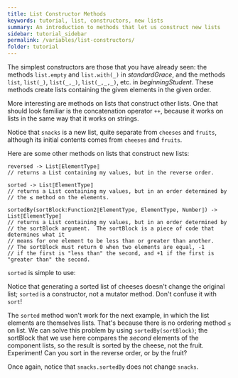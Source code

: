 ```yaml
---
title: List Constructor Methods
keywords: tutorial, list, constructors, new lists
summary: An introduction to methods that let us construct new lists
sidebar: tutorial_sidebar
permalink: /variables/list-constructors/
folder: tutorial
---
```


The simplest constructors are those that you have already seen:
the methods `list.empty` and `list.with(_)` in _standardGrace_, and the methods
`list`, `list(_)`, `list(_,_)`, `list(_,_,_)`, etc. in _beginningStudent_.
These methods create lists containing the given elements in the given order.

More interesting are methods on lists that construct other lists.
One that should look familiar is the concatenation operator `++`,
because it works on
lists in the same way that it works on strings.

<object id="example-1" data="{{site.editor}}?lists-concat" width="100%" height="550px"> </object>

Notice that `snacks` is a new list, quite separate from `cheeses` and `fruits`,
although its initial contents comes from `cheeses` and `fruits`.

Here are some other methods on lists that construct new lists:

```
reversed -> List⟦ElementType⟧
// returns a List containing my values, but in the reverse order.

sorted -> List⟦ElementType⟧
// returns a List containing my values, but in an order determined by
// the ≤ method on the elements.

sortedBy(sortBlock:Function2⟦ElementType, ElementType, Number⟧) -> List⟦ElementType⟧
// returns a List containing my values, but in an order determined by
// the sortBlock argument.  The sortBlock is a piece of code that determines what it
// means for one element to be less than or greater than another.
// The sortBlock must return 0 when two elements are equal, -1
// if the first is "less than" the second, and +1 if the first is "greater than" the second.
```

`sorted` is simple to use:

<object id="example-2" data="{{site.editor}}?lists-sorted" width="100%" height="550px"> </object>

Notice that generating a sorted list of cheeses doesn't change the original list;
`sorted` is a constructor, not a mutator method.  Don't confuse it with `sort`! 

The `sorted` method  won't work for the next example,
in which the list elements are themselves lists.
That's because there is no ordering method `≤` on list.  We can solve this problem by using 
`sortedBy(sortBlock)`; the sortBlock that we use here compares the _second_ elements of
the component lists, so the result is sorted by the cheese, not the fruit.
Experiment!  Can you sort in the reverse order, or by the fruit?


<object id="example-2" data="{{site.editor}}?lists-sortedBy" width="100%" height="550px"> </object>


Once again, notice that `snacks.sortedBy` does not change `snacks`. 

<!--- filter(condition:Function1⟦T, Boolean⟧) -> Collection⟦T⟧
// returns a new collection containing only those elements of self for which
// condition holds.  The result is ordered if self is ordered.

map⟦R⟧(unaryFunction:Function1⟦T, R⟧) -> Collection⟦T⟧
// returns a new collection whose elements are obtained by applying unaryFunction to
// each element of self.  If self is ordered, then the result is ordered.

```
`map` is one of the most powerful operations on lists; we use it
to request an existing list to generate a new list for us, 
according to a rule expressed as a block of code.  
Map has its own tutorial page:
[map]({{site.baseurl}}/tutorial/variables/map/)

-->
